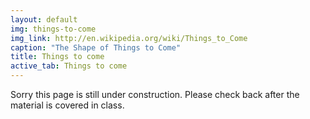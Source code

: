 ```yaml
---
layout: default
img: things-to-come
img_link: http://en.wikipedia.org/wiki/Things_to_Come
caption: "The Shape of Things to Come"
title: Things to come
active_tab: Things to come
---
```


Sorry this page is still under construction. Please check back after the material is covered in class.

